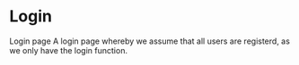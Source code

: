 # Login
Login page
A login page whereby we assume that all users are registerd, as we only have the login function.
